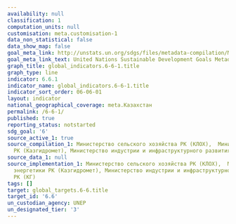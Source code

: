 ```yaml
---
availability: null
classification: 1
computation_units: null
customisation: meta.customisation-1
data_non_statistical: false
data_show_map: false
goal_meta_link: http://unstats.un.org/sdgs/files/metadata-compilation/Metadata-Goal-6.pdf
goal_meta_link_text: United Nations Sustainable Development Goals Metadata (pdf 428kB)
graph_title: global_indicators.6-6-1.title
graph_type: line
indicator: 6.6.1
indicator_name: global_indicators.6-6-1.title
indicator_sort_order: 06-06-01
layout: indicator
national_geographical_coverage: meta.Казахстан
permalink: /6-6-1/
published: true
reporting_status: notstarted
sdg_goal: '6'
source_active_1: true
source_compilation_1: Министерство сельского хозяйства РК (КЛОХ),  Министерство энергетики
  РК (Казгидромет), Министерство индустрии и инфраструктурного развития РК (КГ)
source_data_1: null
source_implementation_1: Министерство сельского хозяйства РК (КЛОХ),  Министерство
  энергетики РК (Казгидромет), Министерство индустрии и инфраструктурного развития
  РК (КГ)
tags: []
target: global_targets.6-6.title
target_id: '6.6'
un_custodian_agency: UNEP
un_designated_tier: '3'
---
```

